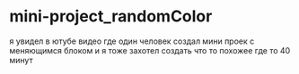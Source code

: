 # mini-project_randomColor
я увидел в ютубе видео где один человек создал мини проек с меняющимся блоком  и я тоже захотел создать что то похожее где то 40 минут
